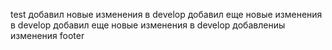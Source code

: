 test
добавил новые изменения в develop
добавил еще новые изменения в develop
добавил еще новые изменения в develop
добавлениы изменения footer
